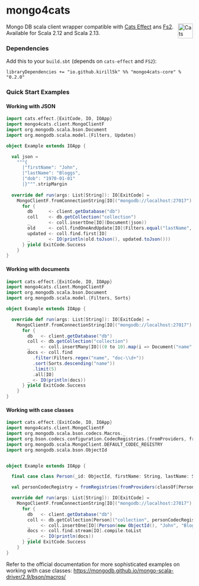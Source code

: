 mongo4cats
==========

<a href="https://typelevel.org/cats/"><img src="https://typelevel.org/cats/img/cats-badge.svg" height="40px" align="right" alt="Cats friendly" /></a>

Mongo DB scala client wrapper compatible with [Cats Effect](https://typelevel.org/cats-effect/) ans [Fs2](http://fs2.io/).
Available for Scala 2.12 and Scala 2.13.

### Dependencies

Add this to your `build.sbt` (depends on `cats-effect` and `FS2`):

```
libraryDependencies += "io.github.kirill5k" %% "mongo4cats-core" % "0.2.0"
```

### Quick Start Examples

#### Working with JSON

```scala
import cats.effect.{ExitCode, IO, IOApp}
import mongo4cats.client.MongoClientF
import org.mongodb.scala.bson.Document
import org.mongodb.scala.model.{Filters, Updates}

object Example extends IOApp {

  val json =
    """{
      |"firstName": "John",
      |"lastName": "Bloggs",
      |"dob": "1970-01-01"
      |}""".stripMargin
  
  override def run(args: List[String]): IO[ExitCode] =
    MongoClientF.fromConnectionString[IO]("mongodb://localhost:27017").use { client =>
      for {
        db      <- client.getDatabase("db")
        coll    <- db.getCollection("collection")
        _       <- coll.insertOne[IO](Document(json))
        old     <- coll.findOneAndUpdate[IO](Filters.equal("lastName", "Bloggs"), Updates.set("dob", "2020-01-01"))
        updated <- coll.find.first[IO]
        _       <- IO(println(old.toJson(), updated.toJson()))
      } yield ExitCode.Success
    }
}
```

#### Working with documents

```scala
import cats.effect.{ExitCode, IO, IOApp}
import mongo4cats.client.MongoClientF
import org.mongodb.scala.bson.Document
import org.mongodb.scala.model.{Filters, Sorts}

object Example extends IOApp {

  override def run(args: List[String]): IO[ExitCode] =
    MongoClientF.fromConnectionString[IO]("mongodb://localhost:27017").use { client =>
      for {
        db   <- client.getDatabase("db")
        coll <- db.getCollection("collection")
        _    <- coll.insertMany[IO]((0 to 10).map(i => Document("name" -> s"doc-$i")).toList)
        docs <- coll.find
          .filter(Filters.regex("name", "doc-\\d+"))
          .sort(Sorts.descending("name"))
          .limit(5)
          .all[IO]
        _ <- IO(println(docs))
      } yield ExitCode.Success
    }
}
```

#### Working with case classes

```scala
import cats.effect.{ExitCode, IO, IOApp}
import mongo4cats.client.MongoClientF
import org.mongodb.scala.bson.codecs.Macros._
import org.bson.codecs.configuration.CodecRegistries.{fromProviders, fromRegistries}
import org.mongodb.scala.MongoClient.DEFAULT_CODEC_REGISTRY
import org.mongodb.scala.bson.ObjectId


object Example extends IOApp {

  final case class Person(_id: ObjectId, firstName: String, lastName: String)

  val personCodecRegistry = fromRegistries(fromProviders(classOf[Person]), DEFAULT_CODEC_REGISTRY)

  override def run(args: List[String]): IO[ExitCode] =
    MongoClientF.fromConnectionString[IO]("mongodb://localhost:27017").use { client =>
      for {
        db   <- client.getDatabase("db")
        coll <- db.getCollection[Person]("collection", personCodecRegistry)
        _    <- coll.insertOne[IO](Person(new ObjectId(), "John", "Bloggs"))
        docs <- coll.find.stream[IO].compile.toList
        _    <- IO(println(docs))
      } yield ExitCode.Success
    }
}
```

Refer to the official documentation for more sophisticated examples on working with case classes: https://mongodb.github.io/mongo-scala-driver/2.9/bson/macros/
